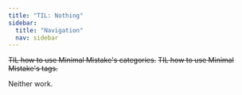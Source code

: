 ```yaml
---
title: "TIL: Nothing"
sidebar:
  title: "Navigation"
  nav: sidebar
---
```


~~TIL how to use Minimal Mistake's categories.~~
~~TIL how to use Minimal Mistake's tags.~~

Neither work.